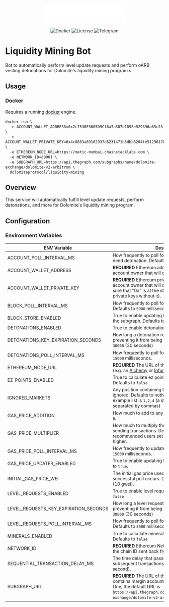 <p style="text-align: center"><img src="https://github.com/dolomite-exchange/dolomite-margin/raw/master/docs/dolomite-logo.png" width="256" alt="Dolomite Logo" /></p>

<div style="text-align: center">
  <a href='https://hub.docker.com/r/dolomiteprotocol/liquidity-mining-bot' style="text-decoration:none;">
    <img src='https://img.shields.io/badge/docker-container-blue.svg?longCache=true' alt='Docker' />
  </a>
  <a href='https://github.com/dolomite-exchange/liquidity-mining-bot/blob/master/LICENSE' style="text-decoration:none;">
    <img src='https://img.shields.io/github/license/dolomite-exchange/liquidity-mining-bot.svg' alt='License' />
  </a>
  <a href='https://t.me/official' style="text-decoration:none;">
    <img src='https://img.shields.io/badge/chat-on%20telegram-9cf.svg?longCache=true' alt='Telegram' />
  </a>
</div>

# Liquidity Mining Bot

Bot to automatically perform level update requests and perform oARB vesting detonations for Dolomite's liquidity mining
program.s

## Usage

### Docker

Requires a running [docker](https://docker.com) engine.

```
docker run \
  -e ACCOUNT_WALLET_ADDRESS=0x2c7536E3605D9C16a7a3D7b1898e529396a65c23 \
  -e ACCOUNT_WALLET_PRIVATE_KEY=0x4c0883a69102937d6231471b5dbb6204fe5129617082792ae468d01a3f362318 \
  -e ETHEREUM_NODE_URL=https://matic-mumbai.chainstacklabs.com \
  -e NETWORK_ID=80001 \
  -e SUBGRAPH_URL=https://api.thegraph.com/subgraphs/name/dolomite-exchange/dolomite-v2-arbitrum \
  dolomiteprotocol/liquidity-mining
```

## Overview

This service will automatically fulfill level update requests, perform detonations, and more for Dolomite's liquidity
mining program.

## Configuration

### Environment Variables

| ENV Variable                          | Description                                                                                                                                                                                                   |
|---------------------------------------|---------------------------------------------------------------------------------------------------------------------------------------------------------------------------------------------------------------|
| ACCOUNT_POLL_INTERVAL_MS              | How frequently to poll for account positions that need detonation. Defaults to `15000` milliseconds.                                                                                                          |
| ACCOUNT_WALLET_ADDRESS                | **REQUIRED** Ethereum address of the Dolomite account owner that will do the liquidations.                                                                                                                    |
| ACCOUNT_WALLET_PRIVATE_KEY            | **REQUIRED** Ethereum private key the Dolomite account owner that will do the liquidations. Make sure that "0x" is at the start of it (MetaMask exports private keys without it).                             |
| BLOCK_POLL_INTERVAL_MS                | How frequently to poll for the latest block number. Defaults to `5000` milliseconds.                                                                                                                          |
| BLOCK_STORE_ENABLED                   | True to enable updating the most recent block from the subgraph. Defaults to `true`.                                                                                                                          |
| DETONATIONS_ENABLED                   | True to enable detonations. Defaults to `false`                                                                                                                                                               |
| DETONATIONS_KEY_EXPIRATION_SECONDS    | How long a detonation remains in the cache, preventing it from being resubmitted. Defaults to `30000` (30 seconds)                                                                                            |
| DETONATIONS_POLL_INTERVAL_MS          | How frequently to poll for detonations. Defaults to `15000` milliseconds.                                                                                                                                     |
| ETHEREUM_NODE_URL                     | **REQUIRED** The URL of the Ethereum node to use (e.g. an [Alchemy](https://alchemy.com) or [Infura](https://infura.io/) endpoint).                                                                           |
| EZ_POINTS_ENABLED                     | True to calculate ez points every 15 minutes. Defaults to `false`                                                                                                                                             |
| IGNORED_MARKETS                       | Any position containing these markets will be ignored. Defaults to nothing (an empty list).  An example list is `1,2,4` (a string of market IDs separated by commas)                                          |
| GAS_PRICE_ADDITION                    | How much to add to any given gas price. Defaults to `0`.                                                                                                                                                      |
| GAS_PRICE_MULTIPLIER                  | How much to multiply the `fast` gas price by when sending transactions. Defaults to `1` but it is recommended users set this variable to something higher.                                                    |
| GAS_PRICE_POLL_INTERVAL_MS            | How frequently to update the gas price. Defaults to `15000` milliseconds.                                                                                                                                     |
| GAS_PRICE_UPDATER_ENABLED             | True to enable updating the latest gas price. Defaults to `true`.                                                                                                                                             |
| INITIAL_GAS_PRICE_WEI                 | The initial gas price used by the bot until the first successful poll occurs. Defaults to `10000000000` wei (10 gwei).                                                                                        |
| LEVEL_REQUESTS_ENABLED                | True to enable level request handling. Defaults to `false`                                                                                                                                                    |
| LEVEL_REQUESTS_KEY_EXPIRATION_SECONDS | How long a level request remains in the cache, preventing it from being resubmitted. Defaults to `30000` (30 seconds)                                                                                         |
| LEVEL_REQUESTS_POLL_INTERVAL_MS       | How frequently to poll for level update requests. Defaults to `3000` milliseconds.                                                                                                                            |
| MINERALS_ENABLED                      | True to calculate mineral production every hour. Defaults to `false`                                                                                                                                          |
| NETWORK_ID                            | **REQUIRED** Ethereum Network ID. This must match the chain ID sent back from `ETHEREUM_NODE_URL`.                                                                                                            |
| SEQUENTIAL_TRANSACTION_DELAY_MS       | The time delay that passes between sending subsequent transactions. Defaults to `1000` (1 second).                                                                                                            |
| SUBGRAPH_URL                          | **REQUIRED** The URL of the subgraph instance that contains margin account information. For Arbitrum One, the default URL is `https://api.thegraph.com/subgraphs/name/dolomite-exchange/dolomite-v2-arbitrum` |

